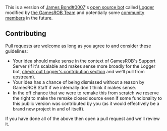 This is a version of [James Bond#0007](https://github.com/curtisf)'s [open source bot](https://github.com/curtisf/logger) called [Logger](https://top.gg/bot/298822483060981760) modified by [the GamesROB Team](https://github.com/orgs/GamesROB/people) and potentially some [community members](https://github.com/gamesrob/supportbot/graphs/contributors) in the future.

## Contributing
Pull requests are welcome as long as you agree to and consider these guidelines:
- Your idea should make sense in the context of GamesROB's Support Server (if it's scalable and makes sense more broadly for the Logger bot, [check out Logger's contribution section](https://github.com/curtisf/logger#contributing) and we'll pull from upstream).
- Your idea has a chance of being dismissed without a reason by GamesROB Staff if we internally don't think it makes sense.
- In the off chance that we were to remake this from scratch we reserve the right to make the remake closed source even if some funcionality to this public version was contributed by you (as it would effectively be a brand new project in and of itself).

If you have done all of the above then open a pull request and we'll review it.
